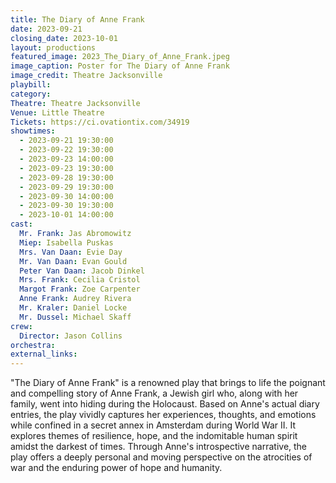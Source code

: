 ```yaml
---
title: The Diary of Anne Frank
date: 2023-09-21
closing_date: 2023-10-01
layout: productions
featured_image: 2023_The_Diary_of_Anne_Frank.jpeg
image_caption: Poster for The Diary of Anne Frank
image_credit: Theatre Jacksonville
playbill: 
category: 
Theatre: Theatre Jacksonville
Venue: Little Theatre
Tickets: https://ci.ovationtix.com/34919
showtimes:
  - 2023-09-21 19:30:00
  - 2023-09-22 19:30:00
  - 2023-09-23 14:00:00
  - 2023-09-23 19:30:00
  - 2023-09-28 19:30:00
  - 2023-09-29 19:30:00
  - 2023-09-30 14:00:00
  - 2023-09-30 19:30:00
  - 2023-10-01 14:00:00
cast:
  Mr. Frank: Jas Abromowitz
  Miep: Isabella Puskas
  Mrs. Van Daan: Evie Day
  Mr. Van Daan: Evan Gould           
  Peter Van Daan: Jacob Dinkel
  Mrs. Frank: Cecilia Cristol
  Margot Frank: Zoe Carpenter
  Anne Frank: Audrey Rivera       
  Mr. Kraler: Daniel Locke          
  Mr. Dussel: Michael Skaff         
crew:
  Director: Jason Collins
orchestra:
external_links:
---
```

"The Diary of Anne Frank" is a renowned play that brings to life the poignant and compelling story of Anne Frank, a Jewish girl who, along with her family, went into hiding during the Holocaust. Based on Anne's actual diary entries, the play vividly captures her experiences, thoughts, and emotions while confined in a secret annex in Amsterdam during World War II. It explores themes of resilience, hope, and the indomitable human spirit amidst the darkest of times. Through Anne's introspective narrative, the play offers a deeply personal and moving perspective on the atrocities of war and the enduring power of hope and humanity.